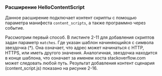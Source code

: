 ### Расширение HelloContentScript

Данное расширение подключает контент скрипты с помощью параметра манифеста `content_scripts`, а также программно через событие.

Рассмотрим первый способ. В листинге 2-11 для добавления скриптов задан параметр `matches`. Где указан шаблон начиняющийся с символа звездочка \(\*\). Она означает, что адрес может начинаться с HTTP, HTTPS, или иметь другого значения. Аналогичная, звездочка находится в конце шаблона, что означает за именем хоста stackoverflow.com может следовать любой путь. Результат добавления контент сценария \(content\_script.js\) показано на рисунке 2-16.



